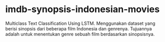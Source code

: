 # imdb-synopsis-indonesian-movies
Multiclass Text Classification Using LSTM. Menggunakan dataset yang berisi sinopsis dari beberapa film Indonesia dan genrenya. Tujuannya adalah untuk menentukan genre sebuah film berdasarkan sinopsisnya. 
